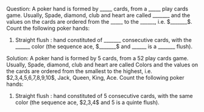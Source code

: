 Question: A poker hand is formed by _____ cards, from a _____ play cards game. Usually, Spade, diamond, club and heart are called _______ and the values on the cards are ordered from the _____ to the ______, i.e. $_______$. Count the following poker hands:
<ol>
<li>Straight flush : hand constituted of _______ consecutive cards, with the ______ color (the sequence ace, $_______$ and ______ is a _______ flush).</li>
</ol>
    Solution: A poker hand is formed by 5 cards, from a 52 play cards game. Usually, Spade, diamond, club and heart are called Colors and the values on the cards are ordered from the smallest to the highest, i.e. $2,3,4,5,6,7,8,9,10$, Jack, Queen, King, Ace. Count the following poker hands:
<ol>
<li>Straight flush : hand constituted of 5 consecutive cards, with the same color (the sequence ace, $2,3,4$ and 5 is a quinte flush).</li>
</ol>
